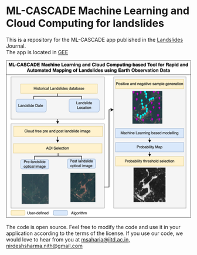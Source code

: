 # ML-CASCADE Machine Learning and Cloud Computing for landslides

This is a repository for the ML-CASCADE app published in the [Landslides](https://link.springer.com/article/10.1007/s10346-024-02360-3) Journal.  
The app is located in [GEE](https://hydrosense.users.earthengine.app/view/ml-cascade)  


![Main](https://github.com/der-knight/ML-CASCADE/blob/main/Images/Landslide%20Tool.jpg)

The code is open source. Feel free to modify the code and use it in your application according to the terms of the license. If you use our code, we would love to hear from you at msaharia@iitd.ac.in, nirdeshsharma.nith@gmail.com

